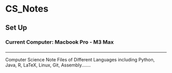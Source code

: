 # CS_Notes

## Set Up
### Current Computer: Macbook Pro - M3 Max
### 


---


Computer Science Note Files of Different Languages including Python, Java, R, LaTeX, Linux, Git, Assembly.......


